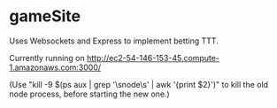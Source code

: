 # gameSite
Uses Websockets and Express to implement betting TTT.

Currently running on http://ec2-54-146-153-45.compute-1.amazonaws.com:3000/

(Use "kill -9 $(ps aux | grep '\snode\s' | awk '{print $2}')" to kill the old node process, before starting the new one.)
